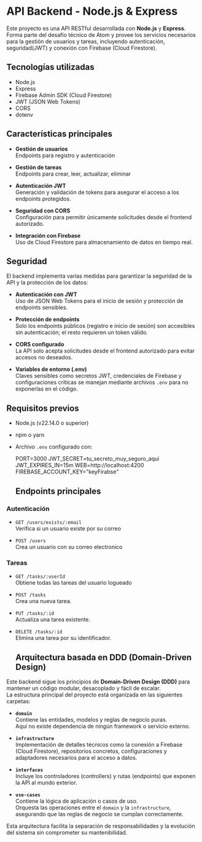 # API Backend - Node.js & Express

Este proyecto es una API RESTful desarrollada con **Node.js** y **Express**.  
Forma parte del desafío técnico de Atom y provee los servicios necesarios para la gestión de usuarios y tareas, incluyendo autenticación, seguridad(JWT) y conexión con Firebase (Cloud Firestore).

## Tecnologías utilizadas

- Node.js
- Express
- Firebase Admin SDK (Cloud Firestore)
- JWT (JSON Web Tokens)
- CORS
- dotenv

## Características principales

- **Gestión de usuarios**  
  Endpoints para registro y autenticación

- **Gestión de tareas**  
  Endpoints para crear, leer, actualizar, eliminar

- **Autenticación JWT**  
  Generación y validación de tokens para asegurar el acceso a los endpoints protegidos.

- **Seguridad con CORS**  
  Configuración para permitir únicamente solicitudes desde el frontend autorizado.

- **Integración con Firebase**  
  Uso de Cloud Firestore para almacenamiento de datos en tiempo real.

## Seguridad

El backend implementa varias medidas para garantizar la seguridad de la API y la protección de los datos:

- **Autenticación con JWT**  
  Uso de JSON Web Tokens para el inicio de sesión y protección de endpoints sensibles.

- **Protección de endpoints**  
  Solo los endpoints públicos (registro e inicio de sesión) son accesibles sin autenticación; el resto requieren un token válido.

- **CORS configurado**  
  La API solo acepta solicitudes desde el frontend autorizado para evitar accesos no deseados.

- **Variables de entorno (.env)**  
  Claves sensibles como secretos JWT, credenciales de Firebase y configuraciones críticas se manejan mediante archivos `.env` para no exponerlas en el código.

## Requisitos previos

- Node.js (v22.14.0 o superior)
- npm o yarn
- Archivo `.env` configurado con:

  PORT=3000
  JWT_SECRET=tu_secreto_muy_seguro_aqui
  JWT_EXPIRES_IN=15m
  WEB=http://localhost:4200
  FIREBASE_ACCOUNT_KEY="keyFirabse"

  ## Endpoints principales

### Autenticación

- `GET /users/exists/:email`  
  Verifica si un usuario existe por su correo

- `POST /users`  
  Crea un usuario con su correo electronico

### Tareas

- `GET /tasks/:userId`  
  Obtiene todas las tareas del usuario logueado

- `POST /tasks`  
  Crea una nueva tarea.

- `PUT /tasks/:id`  
  Actualiza una tarea existente.

- `DELETE /tasks/:id`  
  Elimina una tarea por su identificador.

  ## Arquitectura basada en DDD (Domain-Driven Design)

Este backend sigue los principios de **Domain-Driven Design (DDD)** para mantener un código modular, desacoplado y fácil de escalar.  
La estructura principal del proyecto está organizada en las siguientes carpetas:

- **`domain`**  
  Contiene las entidades, modelos y reglas de negocio puras.  
  Aquí no existe dependencia de ningún framework o servicio externo.

- **`infrastructure`**  
  Implementación de detalles técnicos como la conexión a Firebase (Cloud Firestore), repositorios concretos, configuraciones y adaptadores necesarios para el acceso a datos.

- **`interfaces`**  
  Incluye los controladores (controllers) y rutas (endpoints) que exponen la API al mundo exterior.

- **`use-cases`**  
  Contiene la lógica de aplicación o casos de uso.  
  Orquesta las operaciones entre el `domain` y la `infrastructure`, asegurando que las reglas de negocio se cumplan correctamente.

Esta arquitectura facilita la separación de responsabilidades y la evolución del sistema sin comprometer su mantenibilidad.
